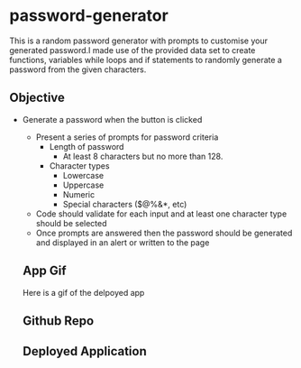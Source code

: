 # password-generator
This is a random password generator with prompts to customise your generated password.I made use of the provided data set to create functions, variables while loops and if statements to randomly generate a password from the given characters.

## Objective
* Generate a password when the button is clicked
  * Present a series of prompts for password criteria
    * Length of password
      * At least 8 characters but no more than 128.
    * Character types
      * Lowercase
      * Uppercase
      * Numeric
      * Special characters ($@%&*, etc)
  * Code should validate for each input and at least one character type should be selected
  * Once prompts are answered then the password should be generated and displayed in an alert or written to the page

  ## App Gif
  Here is a gif of the delpoyed app 

  ## Github Repo
  
  ## Deployed Application